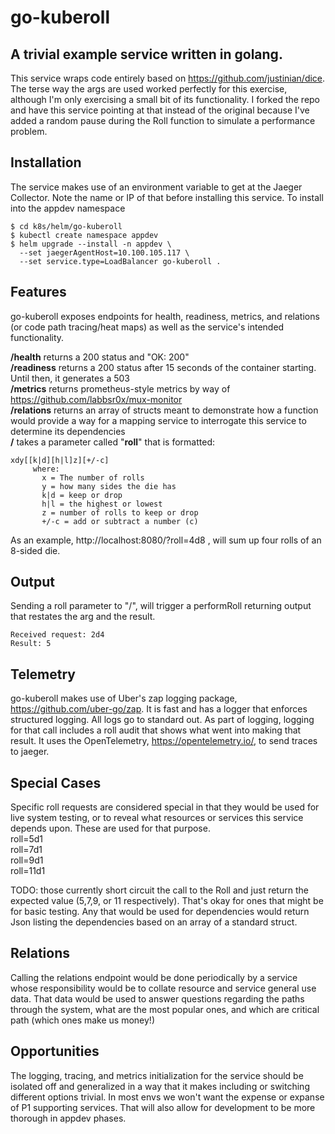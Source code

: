 # go-kuberoll
## A trivial example service written in golang. 
This service wraps code entirely based on https://github.com/justinian/dice.  The terse way the args are used worked perfectly for this exercise, although I'm only exercising a small bit of its functionality. I forked the repo and have this service pointing at that instead of the original because I've added a random pause during the Roll function to simulate a performance problem.

## Installation
The service makes use of an environment variable to get at the Jaeger Collector. Note the name or IP of that before installing this service.
To install into the appdev namespace
```
$ cd k8s/helm/go-kuberoll
$ kubectl create namespace appdev
$ helm upgrade --install -n appdev \ 
  --set jaegerAgentHost=10.100.105.117 \
  --set service.type=LoadBalancer go-kuberoll .
```

## Features
go-kuberoll exposes endpoints for health, readiness, metrics, and relations (or code path tracing/heat maps) as well as the service's intended functionality.

**/health** returns a 200 status and "OK: 200"  
**/readiness** returns a 200 status after 15 seconds of the container starting. Until then, it generates a 503  
**/metrics** returns prometheus-style metrics by way of https://github.com/labbsr0x/mux-monitor  
**/relations** returns an array of structs meant to demonstrate how a function would provide a way for a mapping service
to interrogate this service to determine its dependencies   
**/** takes a parameter called "**roll**" that is formatted: 

```
xdy[[k|d][h|l]z][+/-c]
     where:
       x = The number of rolls
       y = how many sides the die has
       k|d = keep or drop
       h|l = the highest or lowest
       z = number of rolls to keep or drop
       +/-c = add or subtract a number (c)
``` 
As an example, http://localhost:8080/?roll=4d8 , will sum up four rolls of an 8-sided die.

## Output
Sending a roll parameter to "/", will trigger a performRoll returning output that restates the arg and the result.
```
Received request: 2d4
Result: 5
```

## Telemetry
go-kuberoll makes use of Uber's zap logging package, https://github.com/uber-go/zap. It is fast and has a logger that enforces structured logging. All logs go to standard out. As part of logging, logging for that call includes a roll audit that shows what went into making that result.
It uses the OpenTelemetry, https://opentelemetry.io/,  to send traces to jaeger.


## Special Cases
Specific roll requests are considered special in that they would be used for live system testing, or to reveal what resources or services this service depends upon. These are used for that purpose.  
roll=5d1  
roll=7d1  
roll=9d1  
roll=11d1  

TODO: those currently short circuit the call to the Roll and just return the expected value (5,7,9, or 11 respectively).
      That's okay for ones that might be for basic testing.  Any that would be used for dependencies would return Json 
      listing the dependencies based on an array of a standard struct.

## Relations
Calling the relations endpoint would be done periodically by a service whose responsibility would be to collate resource and service general use data.  That data would be used to answer questions regarding the paths through the system, what are the most popular ones, and which are critical path (which ones make us money!)

## Opportunities 
The logging, tracing, and metrics initialization for the service should be isolated off and generalized in a way that it makes including or switching different options trivial.  In most envs we won't want the expense or expanse of P1 supporting services.   That will also allow for development to be more thorough in appdev phases.

